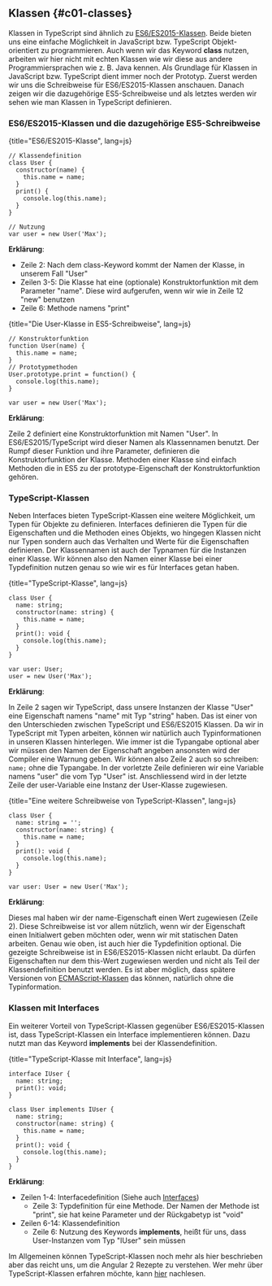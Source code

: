 ## Klassen {#c01-classes}

Klassen in TypeScript sind ähnlich zu [ES6/ES2015-Klassen](https://developer.mozilla.org/en/docs/Web/JavaScript/Reference/Classes).
Beide bieten uns eine einfache Möglichkeit in JavaScript bzw. TypeScript Objekt-orientiert zu programmieren.
Auch wenn wir das Keyword __class__ nutzen, arbeiten wir hier nicht mit echten Klassen wie wir diese aus andere Programmiersprachen wie z. B. Java kennen.
Als Grundlage für Klassen in JavaScript bzw. TypeScript dient immer noch der Prototyp.
Zuerst werden wir uns die Schreibweise für ES6/ES2015-Klassen anschauen.
Danach zeigen wir die dazugehörige ES5-Schreibweise und als letztes werden wir sehen wie man Klassen in TypeScript definieren.

### ES6/ES2015-Klassen und die dazugehörige ES5-Schreibweise
{title="ES6/ES2015-Klasse", lang=js}
```
// Klassendefinition
class User {
  constructor(name) {
    this.name = name;
  }
  print() {
    console.log(this.name);
  }
}

// Nutzung
var user = new User('Max');
```

__Erklärung__:

* Zeile 2: Nach dem class-Keyword kommt der Namen der Klasse, in unserem Fall "User"
* Zeilen 3-5: Die Klasse hat eine (optionale) Konstruktorfunktion mit dem Parameter "name". Diese wird aufgerufen, wenn wir wie in Zeile 12 "new" benutzen
* Zeile 6: Methode namens "print"

{title="Die User-Klasse in ES5-Schreibweise", lang=js}
```
// Konstruktorfunktion
function User(name) {
  this.name = name;
}
// Prototypmethoden
User.prototype.print = function() {
  console.log(this.name);
}

var user = new User('Max');
```

__Erklärung__:

Zeile 2 definiert eine Konstruktorfunktion mit Namen "User".
In ES6/ES2015/TypeScript wird dieser Namen als Klassennamen benutzt.
Der Rumpf dieser Funktion und ihre Parameter, definieren die Konstruktorfunktion der Klasse.
Methoden einer Klasse sind einfach Methoden die in ES5 zu der prototype-Eigenschaft der Konstruktorfunktion gehören.

### TypeScript-Klassen

Neben Interfaces bieten TypeScript-Klassen eine weitere Möglichkeit, um Typen für Objekte zu definieren.
Interfaces definieren die Typen für die Eigenschaften und die Methoden eines Objekts, wo hingegen Klassen nicht nur Typen sondern auch das Verhalten und Werte für die Eigenschaften definieren.
Der Klassennamen ist auch der Typnamen für die Instanzen einer Klasse.
Wir können also den Namen einer Klasse bei einer Typdefinition nutzen genau so wie wir es für Interfaces getan haben.

{title="TypeScript-Klasse", lang=js}
```
class User {
  name: string;
  constructor(name: string) {
    this.name = name;
  }
  print(): void {
    console.log(this.name);
  }
}

var user: User;
user = new User('Max');
```

__Erklärung__:

In Zeile 2 sagen wir TypeScript, dass unsere Instanzen der Klasse "User" eine Eigenschaft namens "name" mit Typ "string" haben.
Das ist einer von den Unterschieden zwischen TypeScript und ES6/ES2015 Klassen.
Da wir in TypeScript mit Typen arbeiten, können wir natürlich auch Typinformationen in unseren Klassen hinterlegen.
Wie immer ist die Typangabe optional aber wir müssen den Namen der Eigenschaft angeben ansonsten wird der Compiler eine Warnung geben.
Wir können also Zeile 2 auch so schreiben:` name;` ohne die Typangabe.
In der vorletzte Zeile definieren wir eine Variable namens "user" die vom Typ "User" ist.
Anschliessend wird in der letzte Zeile der user-Variable eine Instanz der User-Klasse zugewiesen.

{title="Eine weitere Schreibweise von TypeScript-Klassen", lang=js}
```
class User {
  name: string = '';
  constructor(name: string) {
    this.name = name;
  }
  print(): void {
    console.log(this.name);
  }
}

var user: User = new User('Max');
```

__Erklärung__:

Dieses mal haben wir der name-Eigenschaft einen Wert zugewiesen (Zeile 2).
Diese Schreibweise ist vor allem nützlich, wenn wir der Eigenschaft einen Initialwert geben möchten oder, wenn wir mit statischen Daten arbeiten.
Genau wie oben, ist auch hier die Typdefinition optional.
Die gezeigte Schreibweise ist in ES6/ES2015-Klassen nicht erlaubt.
Da dürfen Eigenschaften nur dem this-Wert zugewiesen werden und nicht als Teil der Klassendefinition benutzt werden.
Es ist aber möglich, dass spätere Versionen von [ECMAScript-Klassen](https://github.com/jeffmo/es-class-fields-and-static-properties) das können, natürlich ohne die Typinformation.

### Klassen mit Interfaces

Ein weiterer Vorteil von TypeScript-Klassen gegenüber ES6/ES2015-Klassen ist, dass TypeScript-Klassen ein Interface implementieren können.
Dazu nutzt man das Keyword __implements__ bei der Klassendefinition.

{title="TypeScript-Klasse mit Interface", lang=js}
```
interface IUser {
  name: string;
  print(): void;
}

class User implements IUser {
  name: string;
  constructor(name: string) {
    this.name = name;
  }
  print(): void {
    console.log(this.name);
  }
}
```

__Erklärung__:

* Zeilen 1-4: Interfacedefinition (Siehe auch [Interfaces](#c01-ifaces))
  * Zeile 3: Typdefinition für eine Methode. Der Namen der Methode ist "print", sie hat keine Parameter und der Rückgabetyp ist "void"
* Zeilen 6-14: Klassendefinition
  * Zeile 6: Nutzung des Keywords __implements__, heißt für uns, dass User-Instanzen vom Typ "IUser" sein müssen

Im Allgemeinen können TypeScript-Klassen noch mehr als hier beschrieben aber das reicht uns, um die Angular 2 Rezepte zu verstehen. Wer mehr über TypeScript-Klassen erfahren möchte, kann [hier](https://www.typescriptlang.org/docs/handbook/classes.html) nachlesen.

